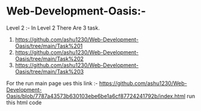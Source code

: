 # Web-Development-Oasis:-

Level 2 :- In Level 2 There Are 3 task.

  1. https://github.com/ashu1230/Web-Development-Oasis/tree/main/Task%201
  2. https://github.com/ashu1230/Web-Development-Oasis/tree/main/Task%202
  3. https://github.com/ashu1230/Web-Development-Oasis/tree/main/Task%203


For the run main page ues this link :- https://github.com/ashu1230/Web-Development-Oasis/blob/7787a43573b630103ebe6be1a6cf87724241792b/index.html
        run this html code 
